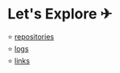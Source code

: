 # Let's Explore ✈
⭐ [repositories](https://github.com/bryanmahdavikhia?tab=repositories)<br>
⭐ [logs](https://github.com/bryanmahdavikhia/os212/blob/master/TXT/mylog.txt)<br>
⭐ [links](https://github.com/bryanmahdavikhia/os212/blob/master/links.md)
